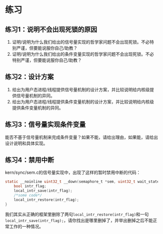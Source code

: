 # 练习

## 练习1：说明不会出现死锁的原因

1. 证明/说明为什么我们给出的信号量实现的哲学家问题不会出现死锁。不必特别严谨，但要能说服你自己/助教？
2. 证明/说明为什么我们给出的条件变量实现的哲学家问题不会出现死锁。不必特别严谨，但要能说服你自己/助教？

## 练习2：设计方案

1. 给出为用户态进程/线程提供信号量机制的设计方案，并比较说明给内核级提供信号量机制的异同。
2. 给出为用户态进程/线程提供条件变量机制的设计方案，并比较说明给内核级提供条件变量机制的异同。

## 练习3：信号量实现条件变量

能否不基于信号量机制来完成条件变量？如果不能，请给出理由，如果能，请给出设计说明和具体实现。

## 练习4：禁用中断

kern/sync/sem.c的信号量实现中，出现了这样的暂时禁用中断的代码：

```c
static __noinline uint32_t __down(semaphore_t *sem, uint32_t wait_state) {
    bool intr_flag;
    local_intr_save(intr_flag);
    /*some code*/
    local_intr_restore(intr_flag);
}
```

我们其实从正确的框架里删除了两句`local_intr_restore(intr_flag)`和一句`local_intr_save(intr_flag);`，请你找出是哪里删掉了，并举出删掉之后不能正常工作的一种情况。

